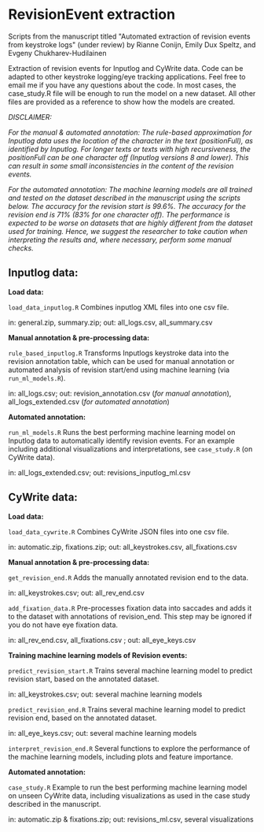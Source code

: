 # RevisionEvent extraction
Scripts from the manuscript titled "Automated extraction of revision events from keystroke logs" (under review)
by Rianne Conijn, Emily Dux Speltz, and Evgeny Chukharev-Hudilainen

Extraction of revision events for Inputlog and CyWrite data. Code can be adapted to other keystroke logging/eye tracking applications. Feel free to email me if you have any questions about the code. In most cases, the case_study.R file will be enough to run the model on a new dataset. All other files are provided as a reference to show how the models are created.

_DISCLAIMER:_ 

_For the manual & automated annotation: The rule-based approximation for Inputlog data uses the location of the character in the text (positionFull), as identified by Inputlog. For longer texts or texts with high recursiveness, the positionFull can be one character off (Inputlog versions 8 and lower). This can result in some small inconsistencies in the content of the revision events._

_For the automated annotation: The machine learning models are all trained and tested on the dataset described in the manuscript using the scripts below. The accuracy for the revision start is 99.6%. The accuracy for the revision end is 71% (83% for one character off). The performance is expected to be worse on datasets that are highly different from the dataset used for training. Hence, we suggest the researcher to take caution when interpreting the results and, where necessary, perform some manual checks._

## Inputlog data:
**Load data:**

`load_data_inputlog.R` Combines inputlog XML files into one csv file.

in:  general.zip, summary.zip; out: all_logs.csv, all_summary.csv
     
**Manual annotation & pre-processing data:**

`rule_based_inputlog.R` Transforms Inputlogs keystroke data into the revision annotation table, which can be used for manual annotation or automated analysis of revision start/end using machine learning (via `run_ml_models.R`).

in:  all_logs.csv; out: revision_annotation.csv (_for manual annotation_), all_logs_extended.csv (_for automated annotation_)

**Automated annotation:**

`run_ml_models.R` Runs the best performing machine learning model on Inputlog data to automatically identify revision events. For an example including additional visualizations and interpretations, see `case_study.R` (on CyWrite data).

in: all_logs_extended.csv; out: revisions_inputlog_ml.csv

## CyWrite data:
**Load data:**

`load_data_cywrite.R` Combines CyWrite JSON files into one csv file.

in:  automatic.zip, fixations.zip; out: all_keystrokes.csv, all_fixations.csv

**Manual annotation & pre-processing data:**

`get_revision_end.R` Adds the manually annotated revision end to the data.

in:  all_keystrokes.csv; out: all_rev_end.csv

`add_fixation_data.R`
Pre-processes fixation data into saccades and adds it to the dataset with annotations of revision_end. 
This step may be ignored if you do not have eye fixation data.

in:  all_rev_end.csv, all_fixations.csv ; out: all_eye_keys.csv

**Training machine learning models of Revision events:**

`predict_revision_start.R` Trains several machine learning model to predict revision start, based on the annotated dataset.

in:  all_keystrokes.csv; out: several machine learning models

`predict_revision_end.R`
Trains several machine learning model to predict revision end, based on the annotated dataset.

in:  all_eye_keys.csv; out: several machine learning models 

`interpret_revision_end.R` Several functions to explore the performance of the machine learning models, including plots and feature importance.

**Automated annotation:**

`case_study.R` Example to run the best performing machine learning model on unseen CyWrite data, including visualizations as used in the case study described in the manuscript.

in:  automatic.zip & fixations.zip; out: revisions_ml.csv, several visualizations
